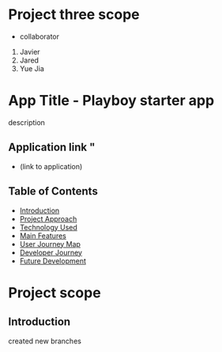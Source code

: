 # Project three scope
- collaborator 
1) Javier 
2) Jared
3) Yue Jia

# App Title - Playboy starter app

description

## Application link "

- (link to application)

## Table of Contents
- [Introduction](#Introduction)
- [Project Approach](#project-approach)
- [Technology Used](#Technology-used)
- [Main Features](#Main-features)
- [User Journey Map](#User-Journey-Map)
- [Developer Journey](#Developer-Journey)
- [Future Development](#Future-Development)

# Project scope

## Introduction
created new branches